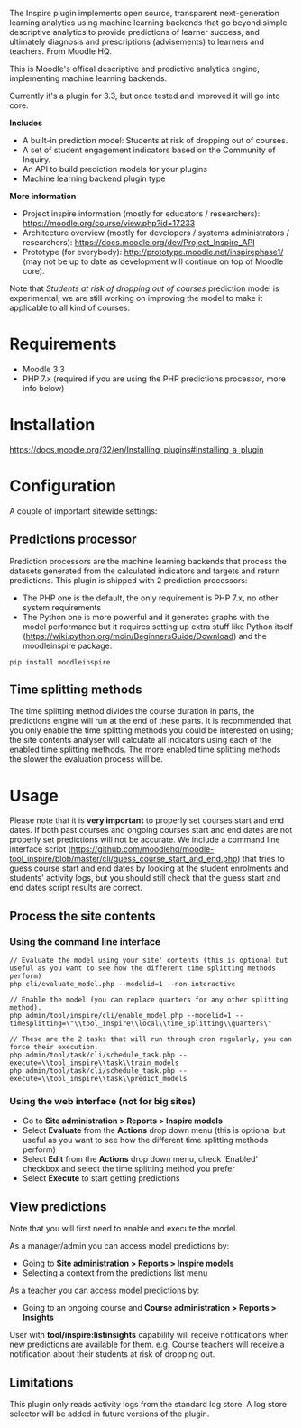 The Inspire plugin implements open source, transparent next-generation learning analytics using machine learning backends that go beyond simple descriptive analytics to provide predictions of learner success, and ultimately diagnosis and prescriptions (advisements) to learners and teachers. From Moodle HQ.

This is Moodle's offical descriptive and predictive analytics engine, implementing machine learning backends.

Currently it's a plugin for 3.3, but once tested and improved it will go into core.

**Includes**
* A built-in prediction model: Students at risk of dropping out of courses.
* A set of student engagement indicators based on the Community of Inquiry.
* An API to build prediction models for your plugins
* Machine learning backend plugin type

**More information**
* Project inspire information (mostly for educators / researchers): https://moodle.org/course/view.php?id=17233
* Architecture overview (mostly for developers / systems administrators / researchers): https://docs.moodle.org/dev/Project_Inspire_API
* Prototype (for everybody): http://prototype.moodle.net/inspirephase1/ (may not be up to date as development will continue on top of Moodle core).

Note that *Students at risk of dropping out of courses* prediction model is experimental, we are still working on improving the model to make it applicable to all kind of courses.

# Requirements

* Moodle 3.3
* PHP 7.x (required if you are using the PHP predictions processor, more info below)

# Installation

https://docs.moodle.org/32/en/Installing_plugins#Installing_a_plugin

# Configuration

A couple of important sitewide settings:

## Predictions processor

Prediction processors are the machine learning backends that process the datasets generated from the calculated indicators and targets and return predictions. This plugin is shipped with 2 prediction processors:

* The PHP one is the default, the only requirement is PHP 7.x, no other system requirements
* The Python one is more powerful and it generates graphs with the model performance but it requires setting up extra stuff like Python itself (https://wiki.python.org/moin/BeginnersGuide/Download) and the moodleinspire package.

<!-- not displayed as a code block under a list unless we add something like this comment -->
    pip install moodleinspire


## Time splitting methods

The time splitting method divides the course duration in parts, the predictions engine will run at the end of these parts. It is recommended that you only enable the time splitting methods you could be interested on using; the site contents analyser will calculate all indicators using each of the enabled time splitting methods. The more enabled time splitting methods the slower the evaluation process will be.

# Usage

Please note that it is **very important** to properly set courses start and end dates. If both past courses and ongoing courses start and end dates are not properly set predictions will not be accurate. We include a command line interface script (https://github.com/moodlehq/moodle-tool_inspire/blob/master/cli/guess_course_start_and_end.php) that tries to guess course start and end dates by looking at the student enrolments and students' activity logs, but you should still check that the guess start and end dates script results are correct.

## Process the site contents

### Using the command line interface

    // Evaluate the model using your site' contents (this is optional but useful as you want to see how the different time splitting methods perform)
    php cli/evaluate_model.php --modelid=1 --non-interactive

    // Enable the model (you can replace quarters for any other splitting method).
    php admin/tool/inspire/cli/enable_model.php --modelid=1 --timesplitting=\"\\tool_inspire\\local\\time_splitting\\quarters\"

    // These are the 2 tasks that will run through cron regularly, you can force their execution.
    php admin/tool/task/cli/schedule_task.php --execute=\\tool_inspire\\task\\train_models
    php admin/tool/task/cli/schedule_task.php --execute=\\tool_inspire\\task\\predict_models

### Using the web interface (not for big sites)

- Go to **Site administration > Reports > Inspire models**
- Select **Evaluate** from the **Actions** drop down menu (this is optional but useful as you want to see how the different time splitting methods perform)
- Select **Edit** from the **Actions** drop down menu, check 'Enabled' checkbox and select the time splitting method you prefer
- Select **Execute** to start getting predictions

## View predictions

Note that you will first need to enable and execute the model.

As a manager/admin you can access model predictions by:
- Going to **Site administration > Reports > Inspire models**
- Selecting a context from the predictions list menu

As a teacher you can access model predictions by:
- Going to an ongoing course and **Course administration > Reports > Insights**

User with **tool/inspire:listinsights** capability will receive notifications when new predictions are available for them. e.g. Course teachers will receive a notification about their students at risk of dropping out.

## Limitations

This plugin only reads activity logs from the standard log store. A log store selector will be added in future versions of the plugin.

